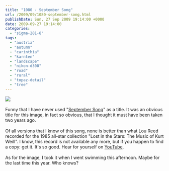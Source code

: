 ```yaml
---
title: "1080 - September Song"
url: /2009/09/1080-september-song.html
publishDate: Sun, 27 Sep 2009 19:14:00 +0000
date: 2009-09-27 19:14:00
categories: 
  - "sigma-281-8"
tags: 
  - "austria"
  - "autumn"
  - "carinthia"
  - "karnten"
  - "landscape"
  - "nikon-d300"
  - "road"
  - "rural"
  - "topaz-detail"
  - "tree"
---
```

<a href="https://d25zfm9zpd7gm5.cloudfront.net/1200x1200/2009/20090927_164723_ps.jpg" target="_blank"><img src="https://d25zfm9zpd7gm5.cloudfront.net/0600x0600/2009/20090927_164723_ps.jpg"/></a><br/><br/>Funny that I have never used "<a href="http://www.lyricsmode.com/lyrics/l/lou_reed/september_song.html" target="_blank">September Song</a>" as a title. It was an obvious title for this image, in fact so obvious, that I thought it must have been taken two years ago. <br/><br/> Of all versions that I know of this song, none is better than what Lou Reed recorded for the 1985 all-star collection "Lost in the Stars: The Music of Kurt Weill". I know, this record is not available any more, but if you happen to find a copy: get it. It's so good. Hear for yourself on <a href="http://www.youtube.com/watch?v=LIeVuqCLWxA&feature=related" target="_blank">YouTube</a>.<br/><br/>As for the image, I took it when I went swimming this afternoon. Maybe for the last time this year. Who knows?
